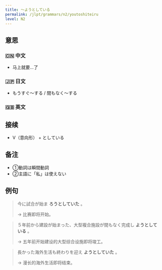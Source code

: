```yaml
---
title: 〜ようとしている
permalink: /jlpt/grammars/n2/youtoshiteiru
level: N2
---
```


## 意思

### 🇨🇳 中文

- 马上就要...了

### 🇯🇵 日文

- もうすぐ〜する / 間もなく〜する

### 🇬🇧 英文


## 接续

- V（意向形） + としている

## 备注

- ①動詞は瞬間動詞
- ②主語に「私」は使えない

## 例句

> 今に試合が始ま **ろうとしていた** 。
>
> → 比赛即将开始。

> ５年前から建設が始まった、大型複合施設が間もなく完成し **ようとしている** 。
>
> → 五年前开始建设的大型综合设施即将竣工。

> 長かった海外生活も終わりを迎え **ようとしていた** 。
>
> → 漫长的海外生活即将结束。

